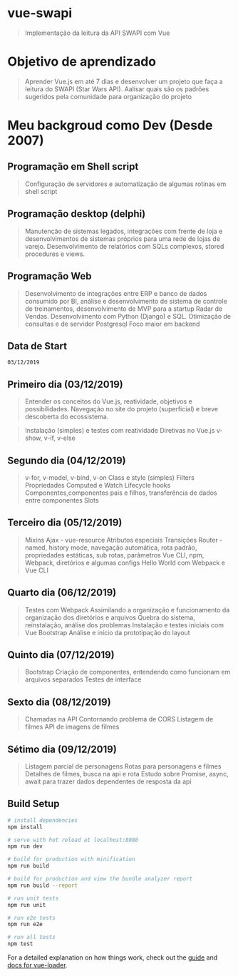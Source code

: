 # vue-swapi

> Implementação da leitura da API SWAPI com Vue

# Objetivo de aprendizado

> Aprender Vue.js em até 7 dias e desenvolver um projeto que faça a leitura do SWAPI (Star Wars API).
> Aalisar quais são os padrões sugeridos pela comunidade para organização do projeto

# Meu backgroud como Dev (Desde 2007)

## Programação em Shell script

> Configuração de servidores e automatização de algumas rotinas em shell script

## Programação desktop (delphi)

> Manutenção de sistemas legados, integrações com frente de loja e desenvolvimentos de sistemas próprios para uma rede de lojas de varejo.
> Desenvolvimento de relatórios com SQLs complexos, stored procedures e views.

## Programação Web

> Desenvolvimento de integrações entre ERP e banco de dados consumido por BI, análise e desenvolvimento de sistema de controle de treinamentos, desenvolvimento de MVP para a startup Radar de Vendas.
> Desenvolvimento com Python (Django) e SQL.
> Otimização de consultas e de servidor Postgresql
> Foco maior em backend

## Data de Start

`03/12/2019`

## Primeiro dia (03/12/2019)

> Entender os conceitos do Vue.js, reatividade, objetivos e possibilidades. Navegação no site do projeto (superficial) e breve descoberta do ecossistema.

> Instalação (simples) e testes com reatividade
> Diretivas no Vue.js
> v-show, v-if, v-else

## Segundo dia (04/12/2019)

> v-for, v-model, v-bind, v-on
> Class e style (simples)
> Filters
> Propriedades Computed e Watch
> Lifecycle hooks
> Componentes,componentes pais e filhos, transferência de dados entre componentes
> Slots

## Terceiro dia (05/12/2019)

> Mixins
> Ajax - vue-resource
> Atributos especiais
> Transições
> Router - named, history mode, navegação automática, rota padrão, propriedades estáticas, sub rotas, parâmetros
> Vue CLI, npm, Webpack, diretórios e algumas configs
> Hello World com Webpack e Vue CLI

## Quarto dia (06/12/2019)

> Testes com Webpack
> Assimilando a organização e funcionamento da organização dos diretórios e arquivos
> Quebra do sistema, reinstalação, análise dos problemas
> Instalação e testes iniciais com Vue Bootstrap
> Análise e início da prototipação do layout

## Quinto dia (07/12/2019)
> Bootstrap
> Criação de componentes, entendendo como funcionam em arquivos separados
> Testes de interface

## Sexto dia (08/12/2019)
> Chamadas na API
> Contornando problema de CORS
> Listagem de filmes
> API de imagens de filmes

## Sétimo dia (09/12/2019)
> Listagem parcial de personagens
> Rotas para personagens e filmes
> Detalhes de filmes, busca na api e rota
> Estudo sobre Promise, async, await para trazer dados dependentes de resposta da api

## Build Setup

``` bash
# install dependencies
npm install

# serve with hot reload at localhost:8080
npm run dev

# build for production with minification
npm run build

# build for production and view the bundle analyzer report
npm run build --report

# run unit tests
npm run unit

# run e2e tests
npm run e2e

# run all tests
npm test
```

For a detailed explanation on how things work, check out the [guide](http://vuejs-templates.github.io/webpack/) and [docs for vue-loader](http://vuejs.github.io/vue-loader).
